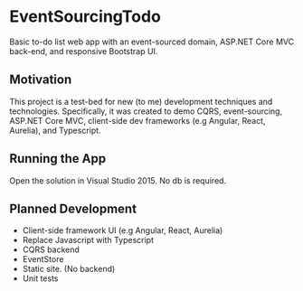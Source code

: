 # EventSourcingTodo
Basic to-do list web app with an event-sourced domain, ASP.NET Core MVC back-end, and responsive Bootstrap UI.

## Motivation
This project is a test-bed for new (to me) development techniques and technologies. Specifically, it was created to demo CQRS, event-sourcing, ASP.NET Core MVC, client-side dev frameworks (e.g Angular, React, Aurelia), and Typescript.

## Running the App
Open the solution in Visual Studio 2015. No db is required.

## Planned Development
- Client-side framework UI (e.g Angular, React, Aurelia)
- Replace Javascript with Typescript
- CQRS backend
- EventStore
- Static site. (No backend)
- Unit tests
